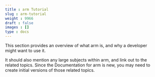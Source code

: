 ```yaml
---
title : arm Tutorial
slug : arm-tutorial
weight : 9966
draft : false
images : []
type : docs
---
```


This section provides an overview of what arm is, and why a developer might want to use it.

It should also mention any large subjects within arm, and link out to the related topics.  Since the Documentation for arm is new, you may need to create initial versions of those related topics.

